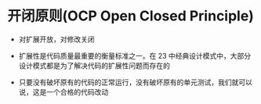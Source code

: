 # 开闭原则(OCP Open Closed Principle)

- 对扩展开放，对修改关闭
- 扩展性是代码质量最重要的衡量标准之一。在 23 中经典设计模式中，大部分设计模式都是为了解决代码的扩展性问题而存在的

- 只要没有破坏原有的代码的正常运行，没有破坏原有的单元测试，我们就可以说，这是一个合格的代码改动
